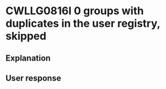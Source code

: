 # CWLLG0816I 0 groups with duplicates in the user registry, skipped

## Explanation

## User response